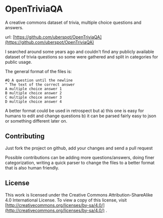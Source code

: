# OpenTriviaQA

A creative commons dataset of trivia, multiple choice questions and answers.

url: [https://github.com/uberspot/OpenTriviaQA](https://github.com/uberspot/OpenTriviaQA)

I searched around some years ago and couldn't find any publicly available dataset of trivia questions so some were 
gathered and split in categories for public usage.

The general format of the files is:

    #Q A question until the newline
    ^ The text of the correct answer
    A multiple choice answer 1
    B multiple choice answer 2
    C multiple choice answer 3
    D multiple choice answer 4

A better format could be used in retrospect but a) this one is easy for humans to edit and change questions b) it can be
parsed fairly easy to json or something different later on.

## Contributing

Just fork the project on github, add your changes and send a pull request

Possible contributions can be adding more questions/answers, doing finer categorization, writing a quick parser to
change the files to a better format that is also human friendly.


## License

This work is licensed under the Creative Commons Attribution-ShareAlike 4.0 International License. To view a copy of
this license, visit [http://creativecommons.org/licenses/by-sa/4.0/](http://creativecommons.org/licenses/by-sa/4.0/) .
